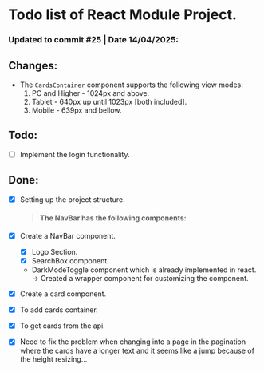 # Todo list of React Module Project.

### Updated to commit #25 | Date 14/04/2025:

## Changes:

- The `CardsContainer` component supports the following view modes:
  1. PC and Higher - 1024px and above.
  2. Tablet - 640px up until 1023px [both included].
  3. Mobile - 639px and bellow.

## Todo:

- [ ] Implement the login functionality.

## Done:

- [x] Setting up the project structure.

  > #### The NavBar has the following components:

- [x] Create a NavBar component.

  - [x] Logo Section.
  - [x] SearchBox component.
  - DarkModeToggle component which is already implemented in react. -> Created a wrapper component for customizing the component.

- [x] Create a card component.

- [x] To add cards container.
- [x] To get cards from the api.

- [x] Need to fix the problem when changing into a page in the pagination where the cards have a longer text and it seems like a jump because of the height resizing...
